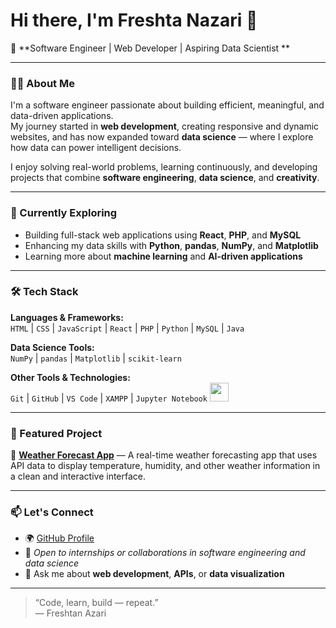 
# Hi there, I'm Freshta Nazari 👋  

🚀 **Software Engineer | Web Developer | Aspiring Data Scientist **

---

### 👨‍💻 About Me  
I'm a software engineer passionate about building efficient, meaningful, and data-driven applications.  
My journey started in **web development**, creating responsive and dynamic websites, and has now expanded toward **data science** — where I explore how data can power intelligent decisions.  

I enjoy solving real-world problems, learning continuously, and developing projects that combine **software engineering**, **data science**, and **creativity**.

---

### 🧠 Currently Exploring  
- Building full-stack web applications using **React**, **PHP**, and **MySQL**  
- Enhancing my data skills with **Python**, **pandas**, **NumPy**, and **Matplotlib**  
- Learning more about **machine learning** and **AI-driven applications**

---

### 🛠️ Tech Stack  

**Languages & Frameworks:**  
`HTML` | `CSS` | `JavaScript` | `React` | `PHP` | `Python` | `MySQL` | `Java`

**Data Science Tools:**  
`NumPy` | `pandas` | `Matplotlib` | `scikit-learn`

**Other Tools & Technologies:**  
`Git` | `GitHub` | `VS Code` | `XAMPP` | `Jupyter Notebook`
<img src="https://cdn.jsdelivr.net/gh/devicons/devicon@latest/icons/react/react-original.svg" height="30px" weight="30px" />
          
---

### 🌟 Featured Project  
🔹 [**Weather Forecast App**](https://freshtanazari.github.io/weatherForcast/) — A real-time weather forecasting app that uses API data to display temperature, humidity, and other weather information in a clean and interactive interface.  

---

### 📫 Let's Connect  
- 🌍 [GitHub Profile](https://github.com/Freshtanazari)  
- 💼 *Open to internships or collaborations in software engineering and data science*  
- 💬 Ask me about **web development**, **APIs**, or **data visualization**

---

> “Code, learn, build — repeat.”  
> — Freshtan Azari

